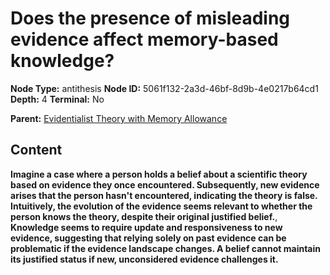 # Does the presence of misleading evidence affect memory-based knowledge?

**Node Type:** antithesis
**Node ID:** 5061f132-2a3d-46bf-8d9b-4e0217b64cd1
**Depth:** 4
**Terminal:** No

**Parent:** [Evidentialist Theory with Memory Allowance](evidentialist-theory-with-memory-allowance-synthesis-93261724-301f-4cec-93fd-9574dc766373.md)

## Content

**Imagine a case where a person holds a belief about a scientific theory based on evidence they once encountered. Subsequently, new evidence arises that the person hasn't encountered, indicating the theory is false. Intuitively, the evolution of the evidence seems relevant to whether the person knows the theory, despite their original justified belief.**, **Knowledge seems to require update and responsiveness to new evidence, suggesting that relying solely on past evidence can be problematic if the evidence landscape changes. A belief cannot maintain its justified status if new, unconsidered evidence challenges it.**

